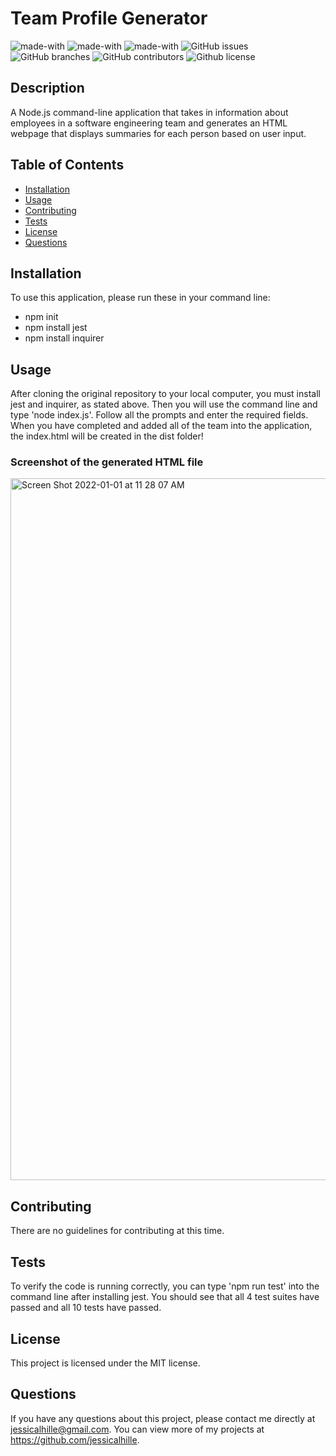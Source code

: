 # Team Profile Generator
  ![made-with](https://img.shields.io/badge/Made%20with-CSS-1f425f.svg)
  ![made-with](https://img.shields.io/badge/Made%20with-JavaScript-1f425f.svg)
  ![made-with](https://img.shields.io/badge/Made%20with-Node.js-1f425f.svg)
  ![GitHub issues](https://img.shields.io/github/issues/jessicalhille/team-profile-generator)
  ![GitHub branches](https://badgen.net/github/branches/jessicalhille/team-profile-generator)
  ![GitHub contributors](https://img.shields.io/github/contributors/jessicalhille/team-profile-generator)
  ![Github license](http://img.shields.io/badge/license-MIT-blue.svg)


  ## Description
  A Node.js command-line application that takes in information about employees in a software engineering team and generates an HTML webpage that displays summaries for each person based on user input.

  ## Table of Contents
  * [Installation](#installation)
  * [Usage](#usage)
  * [Contributing](#contributing)
  * [Tests](#tests)
  * [License](#license)
  * [Questions](#questions)

  ## Installation
  To use this application, please run these in your command line:
  * npm init 
  * npm install jest
  * npm install inquirer

  ## Usage
  After cloning the original repository to your local computer, you must install jest and inquirer, as stated above. Then you will use the command line and type 'node index.js'. Follow all the prompts and enter the required fields. When you have completed and added all of the team into the application, the index.html will be created in the dist folder!
  ### Screenshot of the generated HTML file
  <img width="1123" alt="Screen Shot 2022-01-01 at 11 28 07 AM" src="https://user-images.githubusercontent.com/91511805/147856731-b8dc388d-956e-417c-b7d8-151ab4bc5e0d.png">
  
  ## Contributing
  There are no guidelines for contributing at this time.

  ## Tests
  To verify the code is running correctly, you can type 'npm run test' into the command line after installing jest. You should see that all 4 test suites have passed and all 10 tests have passed.

  ## License
  This project is licensed under the MIT license.

  ## Questions
  If you have any questions about this project, please contact me directly at jessicalhille@gmail.com.
  You can view more of my projects at https://github.com/jessicalhille.

